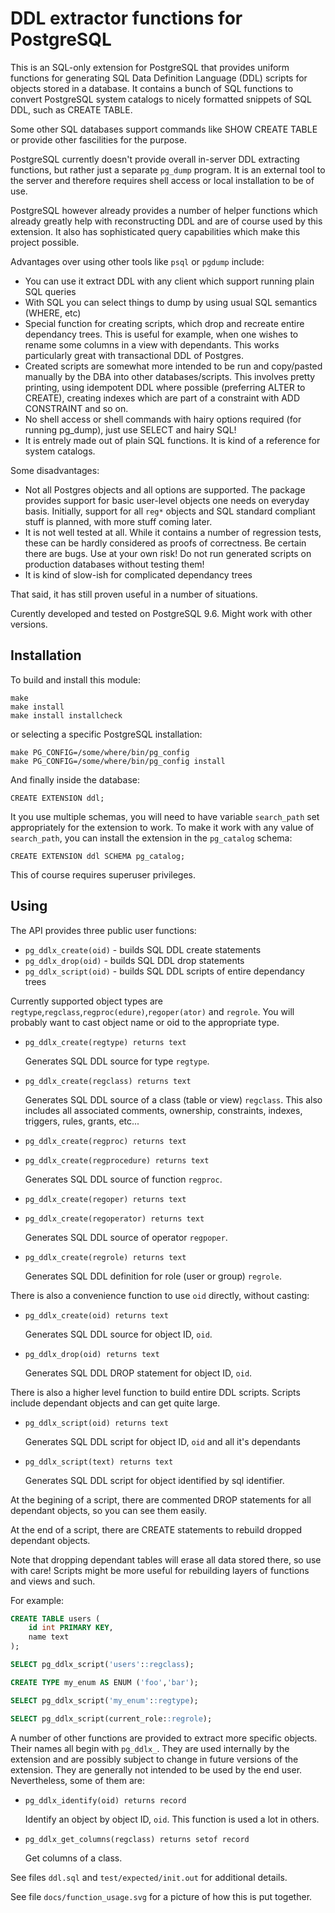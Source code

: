 DDL extractor functions  for PostgreSQL
=======================================

This is an SQL-only extension for PostgreSQL that provides uniform functions for generating 
SQL Data Definition Language (DDL) scripts for objects stored in a database. 
It contains a bunch of SQL functions  to convert PostgreSQL system catalogs 
to nicely formatted snippets of SQL DDL, such as CREATE TABLE.

Some other SQL databases support commands like SHOW CREATE TABLE or provide 
other fascilities for the purpose. 

PostgreSQL currently doesn't provide overall in-server DDL extracting functions,
but rather just a separate `pg_dump` program. It is an external tool to the server 
and therefore requires shell access or local installation to be of use.

PostgreSQL however already provides a number of helper functions which already greatly help 
with reconstructing DDL and are of course used by this extension.
It also has sophisticated query capabilities which make this project possible.

Advantages over using other tools like `psql` or `pgdump` include:

- You can use it extract DDL with any client which support running plain SQL queries
- With SQL you can select things to dump by using usual SQL semantics (WHERE, etc)
- Special function for creating scripts, which drop and recreate entire dependancy trees.
  This is useful for example, when one wishes to rename some columns in a view with dependants.
  This works particularly great with transactional DDL of Postgres.
- Created scripts are somewhat more intended to be run and copy/pasted manually by the DBA
  into other databases/scripts. This involves 
   pretty printing,
   using idempotent DDL where possible (preferring ALTER to CREATE), 
   creating indexes which are part of a constraint with ADD CONSTRAINT and so on.
- No shell access or shell commands with hairy options required (for running pg_dump), just use SELECT and hairy SQL!
- It is entrely made out of plain SQL functions. It is kind of a reference for system catalogs.

Some disadvantages:

- Not all Postgres objects and all options are supported. 
  The package provides support for basic user-level objects one needs on everyday basis.
  Initially, support for all `reg*` objects and SQL standard compliant stuff is planned,
  with more stuff coming later.
- It is not well tested at all. While it contains a number of regression tests, these can be
  hardly considered as proofs of correctness. Be certain there are bugs. Use at your own risk!
  Do not run generated scripts on production databases without testing them!
- It is kind of slow-ish for complicated dependancy trees

That said, it has still proven useful in a number of situations.

Curently developed and tested on PostgreSQL 9.6. Might work with other versions.
 

Installation
------------

To build and install this module:

    make
    make install
    make install installcheck

or selecting a specific PostgreSQL installation:

    make PG_CONFIG=/some/where/bin/pg_config
    make PG_CONFIG=/some/where/bin/pg_config install

And finally inside the database:

    CREATE EXTENSION ddl;

It you use multiple schemas, you will need to have variable `search_path` 
set appropriately for the extension to work. To make it work with any value of
`search_path`, you can install the extension in the `pg_catalog` schema:

    CREATE EXTENSION ddl SCHEMA pg_catalog;

This of course requires superuser privileges.

Using
-----

The API provides three public user functions:

- `pg_ddlx_create(oid)` - builds SQL DDL create statements
- `pg_ddlx_drop(oid)` - builds SQL DDL drop statements
- `pg_ddlx_script(oid)` - builds SQL DDL scripts of entire dependancy trees

Currently supported object types are 
`regtype`,`regclass`,`regproc(edure)`,`regoper(ator)` and `regrole`. 
You will probably want to cast object name or oid to the appropriate type.

- `pg_ddlx_create(regtype) returns text`

    Generates SQL DDL source for type `regtype`.

- `pg_ddlx_create(regclass) returns text`

    Generates SQL DDL source of a class (table or view) `regclass`.
    This also includes all associated comments, ownership, constraints, 
    indexes, triggers, rules, grants, etc...

- `pg_ddlx_create(regproc) returns text`
- `pg_ddlx_create(regprocedure) returns text`

    Generates SQL DDL source of function `regproc`.

- `pg_ddlx_create(regoper) returns text`
- `pg_ddlx_create(regoperator) returns text`

    Generates SQL DDL source of operator `regpoper`.

- `pg_ddlx_create(regrole) returns text`

    Generates SQL DDL definition for role (user or group) `regrole`.
    

There is also a convenience function to use `oid` directly, without casting:

- `pg_ddlx_create(oid) returns text`

    Generates SQL DDL source for object ID, `oid`.

- `pg_ddlx_drop(oid) returns text`

    Generates SQL DDL DROP statement for object ID, `oid`.

There is also a higher level function to build entire DDL scripts. 
Scripts include dependant objects and can get quite large.

- `pg_ddlx_script(oid) returns text`

    Generates SQL DDL script for object ID, `oid` and all it's dependants

- `pg_ddlx_script(text) returns text`

    Generates SQL DDL script for object identified by sql identifier.

At the begining of a script, there are commented DROP statements for all dependant objects, 
so you can see them easily.

At the end of a script, there are CREATE statements to rebuild dropped dependant objects.

Note that dropping dependant tables will erase all data stored there, so use with care!
Scripts might be more useful for rebuilding layers of functions and views and such.

For example:

```sql
CREATE TABLE users (
    id int PRIMARY KEY,
    name text
);

SELECT pg_ddlx_script('users'::regclass);

CREATE TYPE my_enum AS ENUM ('foo','bar');

SELECT pg_ddlx_script('my_enum'::regtype);

SELECT pg_ddlx_script(current_role::regrole);

```

A number of other functions are provided to extract more specific objects.
Their names all begin with `pg_ddlx_`. They are used internally by the extension 
and are possibly subject to change in future versions of the extension. 
They are generally not intended to be used by the end user. 
Nevertheless, some of them are:

- `pg_ddlx_identify(oid) returns record`

    Identify an object by object ID, `oid`. This function is used a lot in others.

- `pg_ddlx_get_columns(regclass) returns setof record`

    Get columns of a class.

See files `ddl.sql` and `test/expected/init.out` for additional details.

See file `docs/function_usage.svg` for a picture of how this is put together.

